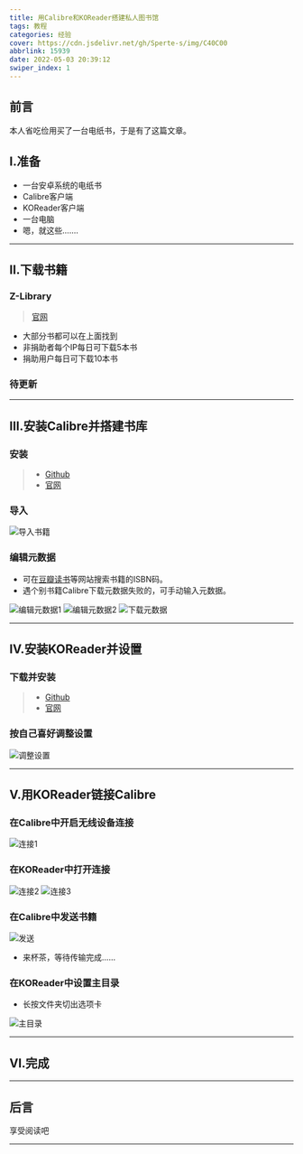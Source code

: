 ```yaml
---
title: 用Calibre和KOReader搭建私人图书馆
tags: 教程
categories: 经验
cover: https://cdn.jsdelivr.net/gh/Sperte-s/img/C40C00
abbrlink: 15939
date: 2022-05-03 20:39:12
swiper_index: 1
---
```


## 前言

本人省吃俭用买了一台电纸书，于是有了这篇文章。

## Ⅰ.准备

- 一台安卓系统的电纸书
- Calibre客户端
- KOReader客户端
- 一台电脑
- 嗯，就这些.......

---------------

## Ⅱ.下载书籍

### Z-Library

> [官网](https://z-lib.org/)

- 大部分书都可以在上面找到
- 非捐助者每个IP每日可下载5本书
- 捐助用户每日可下载10本书

### 待更新

---------------

## Ⅲ.安装Calibre并搭建书库

### 安装

>- [Github](https://github.com/kovidgoyal/calibre/)
>- [官网](https://calibre-ebook.com/)

### 导入

![导入书籍][1]

### 编辑元数据

- 可在[豆瓣读书](https://book.douban.com/)等网站搜索书籍的ISBN码。
- 遇个别书籍Calibre下载元数据失败的，可手动输入元数据。

![编辑元数据1][2]
![编辑元数据2][3]
![下载元数据][4]

---------------

## Ⅳ.安装KOReader并设置

### 下载并安装

>- [Github](https://github.com/koreader/koreader/)
>- [官网](https://koreader.rocks/)

### 按自己喜好调整设置

![调整设置][5]

---------------

## Ⅴ.用KOReader链接Calibre

### 在Calibre中开启无线设备连接

![连接1][6]

### 在KOReader中打开连接

![连接2][7]
![连接3][8]

### 在Calibre中发送书籍

![发送][9]

- 来杯茶，等待传输完成......

### 在KOReader中设置主目录

- 长按文件夹切出选项卡

![主目录][10]

---------------

## Ⅵ.完成

---------------

## 后言

享受阅读吧

---------------

  [1]: https://cdn.jsdelivr.net/gh/Sperte-s/img/50Oez1
  [2]: https://cdn.jsdelivr.net/gh/Sperte-s/img/jrrfv9
  [3]: https://cdn.jsdelivr.net/gh/Sperte-s/img/0mXHuP
  [4]: https://cdn.jsdelivr.net/gh/Sperte-s/img/DGOWr9
  [5]: https://cdn.jsdelivr.net/gh/Sperte-s/img/4GarPS
  [6]: https://cdn.jsdelivr.net/gh/Sperte-s/img/nDenPC
  [7]: https://cdn.jsdelivr.net/gh/Sperte-s/img/nzHGqP
  [8]: https://cdn.jsdelivr.net/gh/Sperte-s/img/TCWHeT
  [9]: https://cdn.jsdelivr.net/gh/Sperte-s/img/bfjTSS
  [10]: https://cdn.jsdelivr.net/gh/Sperte-s/img/8GazL4
  